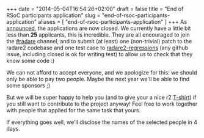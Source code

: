 +++
date = "2014-05-04T16:54:26+02:00"
draft = false
title = "End of RSoC participants application"
slug = "end-of-rsoc-participants-application"
aliases = [
	"end-of-rsoc-participants-application"
]
+++
As [announced]( http://rada.re/rsoc ), the applications are now closed. We currently have a little bit less than **25** applicants, this is incredible. They are all encouraged to join the [#radare]( irc://irc.freenode.net/radare ) channel, and to submit (at least) one (non-trivial) patch to the radare2 codebase and one test case to [radare2-regressions]( https://github.com/radare/radare2-regressions ) (any github issue, including closed is ok for writing test) to allow us to check that they know some code :)

We can not afford to accept everyone, and we apologize for this: we should only be able to pay two people. Maybe the next year we'll be able to find some sponsors ;)

But we will be super happy to help you (and to give your a nice r2 [T-shirt]( http://camisetasfrikis.es/camisetas/65-camiseta-radare-y-pack-adhesivos.html )) if you still want to contribute to the project anyway! Feel free to work together with people that applied for the same task that yours.

If everything goes well, we'll disclose the names of the selected people in 4 days.